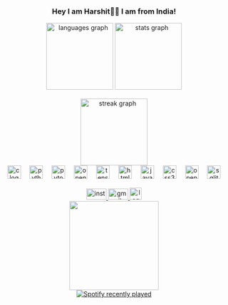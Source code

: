 <h3 align="center">Hey I am Harshit👋🏼 I am from India!</h3>

<div align="center">
  <img src="https://github-readme-stats.vercel.app/api/top-langs?username=Ureshii7&locale=en&hide_title=false&layout=compact&card_width=320&langs_count=6&theme=monokai&hide_border=true" height="150" alt="languages graph"  />
  <img src="https://github-readme-stats.vercel.app/api?username=Ureshii7&hide_title=true&hide_rank=true&show_icons=true&include_all_commits=true&count_private=true&disable_animations=false&theme=monokai&locale=en&hide_border=false" height="150" alt="stats graph"  />
</div>

<br clear="both">

<div align="center">
  <img src="https://streak-stats.demolab.com?user=Ureshii7&locale=en&mode=weekly&theme=monokai&hide_border=true&border_radius=5&order=3" height="150" alt="streak graph"  />
</div>

<div align="center">
  <img src="https://cdn.jsdelivr.net/gh/devicons/devicon/icons/c/c-original.svg" height="30" alt="c logo"  />
  <img width="12" />
  <img src="https://cdn.jsdelivr.net/gh/devicons/devicon/icons/python/python-original.svg" height="30" alt="python logo"  />
  <img width="12" />
  <img src="https://cdn.jsdelivr.net/gh/devicons/devicon/icons/pytorch/pytorch-original.svg" height="30" alt="pytorch logo"  />
  <img width="12" />
  <img src="https://cdn.jsdelivr.net/gh/devicons/devicon/icons/opengl/opengl-original.svg" height="30" alt="opengl logo"  />
  <img width="12" />
  <img src="https://cdn.jsdelivr.net/gh/devicons/devicon/icons/tensorflow/tensorflow-original.svg" height="30" alt="tensorflow logo"  />
  <img width="12" />
  <img src="https://cdn.jsdelivr.net/gh/devicons/devicon/icons/html5/html5-original.svg" height="30" alt="html5 logo"  />
  <img width="12" />
  <img src="https://cdn.jsdelivr.net/gh/devicons/devicon/icons/javascript/javascript-original.svg" height="30" alt="javascript logo"  />
  <img width="12" />
  <img src="https://cdn.jsdelivr.net/gh/devicons/devicon/icons/css3/css3-original.svg" height="30" alt="css3 logo"  />
  <img width="12" />
  <img src="https://cdn.jsdelivr.net/gh/devicons/devicon/icons/opencv/opencv-original.svg" height="30" alt="opencv logo"  />
  <img width="12" />
  <img src="https://cdn.jsdelivr.net/gh/devicons/devicon/icons/sqlite/sqlite-original.svg" height="30" alt="sqlite logo"  />
</div>

<br clear="both">

<div align="center">
  <a href="https://www.instagram.com/ureshiii7/" target="_blank">
    <img src="https://raw.githubusercontent.com/maurodesouza/profile-readme-generator/master/src/assets/icons/social/instagram/default.svg" width="45" height="25" alt="instagram logo"  />
  </a>
  <a href="mailto:Harshit007k@gmail.com" target="_blank">
    <img src="https://raw.githubusercontent.com/maurodesouza/profile-readme-generator/master/src/assets/icons/social/gmail/default.svg" width="45" height="25" alt="gmail logo"  />
  </a>
  <a href="https://iotaai.github.io" target="_blank"><img src="https://i.ibb.co/KWvqpd7/logo-iota.png" alt="logo-iota" width="27" height="27"></a>
</div>

<div align="center">
  <img src="https://qph.cf2.quoracdn.net/main-qimg-c4ce46118bd901f59a9bcc51cbc411b2" border="0" height="200" />
</div>

<div align="center">
  <a href="https://open.spotify.com/user/31a2rjkl7pxv4mhn2yp5qyoz6ax4">
    <img src="https://spotify-recently-played-readme.vercel.app/api?user=31a2rjkl7pxv4mhn2yp5qyoz6ax4&count=1&unique=false" alt="Spotify recently played"  />
  </a>
</div>
